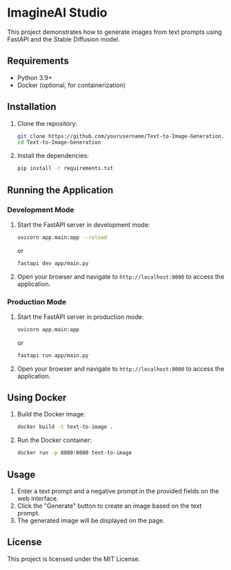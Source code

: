 # ImagineAI Studio

This project demonstrates how to generate images from text prompts using FastAPI and the Stable Diffusion model.

## Requirements

- Python 3.9+
- Docker (optional, for containerization)

## Installation

1. Clone the repository:
    ```sh
    git clone https://github.com/yourusername/Text-to-Image-Generation.git
    cd Text-to-Image-Generation
    ```

2. Install the dependencies:
    ```sh
    pip install -r requirements.txt
    ```

## Running the Application

### Development Mode

1. Start the FastAPI server in development mode:
    ```sh
    uvicorn app.main:app --reload
    ```
    or
    ```sh
    fastapi dev app/main.py
    ```

2. Open your browser and navigate to `http://localhost:8000` to access the application.

### Production Mode

1. Start the FastAPI server in production mode:
    ```sh
    uvicorn app.main:app
    ```
    or
    ```sh
    fastapi run app/main.py
    ```

2. Open your browser and navigate to `http://localhost:8000` to access the application.

## Using Docker

1. Build the Docker image:
    ```sh
    docker build -t text-to-image .
    ```

2. Run the Docker container:
    ```sh
    docker run -p 8000:8000 text-to-image
    ```

## Usage

1. Enter a text prompt and a negative prompt in the provided fields on the web interface.
2. Click the "Generate" button to create an image based on the text prompt.
3. The generated image will be displayed on the page.

## License

This project is licensed under the MIT License.